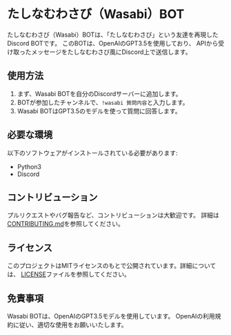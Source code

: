 # たしなむわさび（Wasabi）BOT

たしなむわさび（Wasabi）BOTは、「たしなむわさび」という友達を再現したDiscord BOTです。
このBOTは、OpenAIのGPT3.5を使用しており、
APIから受け取ったメッセージをたしなむわさび風にDiscord上で送信します。

## 使用方法

1. まず、Wasabi BOTを自分のDiscordサーバーに追加します。
2. BOTが参加したチャンネルで、`!wasabi 質問内容`と入力します。
3. Wasabi BOTはGPT3.5のモデルを使って質問に回答します。

## 必要な環境

以下のソフトウェアがインストールされている必要があります:

- Python3
- Discord


## コントリビューション

プルリクエストやバグ報告など、コントリビューションは大歓迎です。
詳細は[CONTRIBUTING.md](CONTRIBUTING.md)を参照してください。

## ライセンス

このプロジェクトはMITライセンスのもとで公開されています。詳細については、
[LICENSE](LICENSE)ファイルを参照してください。

## 免責事項

Wasabi BOTは、OpenAIのGPT3.5モデルを使用しています。
OpenAIの利用規約に従い、適切な使用をお願いいたします。

